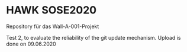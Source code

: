 # HAWK SOSE2020 
Repository für das Wall-A-001-Projekt

Test 2, to evaluate the reliability of the git update mechanism.
Upload is done on 09.06.2020
